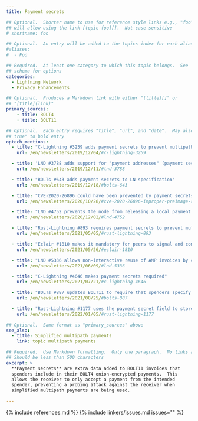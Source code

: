 ```yaml
---
title: Payment secrets

## Optional.  Shorter name to use for reference style links e.g., "foo"
## will allow using the link [topic foo][].  Not case sensitive
# shortname: foo

## Optional.  An entry will be added to the topics index for each alias
#aliases:
#  - Foo

## Required.  At least one category to which this topic belongs.  See
## schema for options
categories:
  - Lightning Network
  - Privacy Enhancements

## Optional.  Produces a Markdown link with either "[title][]" or
## "[title](link)"
primary_sources:
    - title: BOLT4
    - title: BOLT11

## Optional.  Each entry requires "title", "url", and "date".  May also use "feature:
## true" to bold entry
optech_mentions:
  - title: "C-Lightning #3259 adds payment secrets to prevent multipath probing"
    url: /en/newsletters/2019/12/04/#c-lightning-3259

  - title: 'LND #3788 adds support for "payment addresses" (payment secrets)'
    url: /en/newsletters/2019/12/11/#lnd-3788

  - title: "BOLTs #643 adds payment secrets to LN specification"
    url: /en/newsletters/2019/12/18/#bolts-643

  - title: "CVE-2020-26896 could have been prevented by payment secrets"
    url: /en/newsletters/2020/10/28/#cve-2020-26896-improper-preimage-revelation

  - title: "LND #4752 prevents the node from releasing a local payment preimage without a payment secret"
    url: /en/newsletters/2020/12/02/#lnd-4752

  - title: "Rust-Lightning #893 requires payment secrets to prevent multipath probing"
    url: /en/newsletters/2021/05/05/#rust-lightning-893

  - title: "Eclair #1810 makes it mandatory for peers to signal and comply with the payment_secret feature"
    url: /en/newsletters/2021/05/26/#eclair-1810

  - title: "LND #5336 allows non-interactive reuse of AMP invoices by changing the payment secret"
    url: /en/newsletters/2021/06/09/#lnd-5336

  - title: "C-Lightning #4646 makes payment secrets required"
    url: /en/newsletters/2021/07/21/#c-lightning-4646

  - title: "BOLTs #887 updates BOLT11 to require that spenders specify the payment secret"
    url: /en/newsletters/2021/08/25/#bolts-887

  - title: "Rust-Lightning #1177 uses the payment secret field to store encrypted invoice information"
    url: /en/newsletters/2022/01/05/#rust-lightning-1177

## Optional.  Same format as "primary_sources" above
see_also:
  - title: Simplified multipath payments
    link: topic multipath payments

## Required.  Use Markdown formatting.  Only one paragraph.  No links allowed.
## Should be less than 500 characters
excerpt: >
  **Payment secrets** are extra data added to BOLT11 invoices that
  spenders include in their BOLT4 onion-encrypted payments.  This
  allows the receiver to only accept a payment from the intended
  spender, preventing a probing attack against the receiver when
  simplified multipath payments are being used.

---
```


{% include references.md %}
{% include linkers/issues.md issues="" %}
